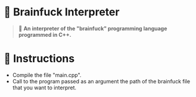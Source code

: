# 🧠 Brainfuck Interpreter
> 📜 **An interpreter of the "brainfuck" programming language programmed in C++.**

# 📖 Instructions
- Compile the file "main.cpp".
- Call to the program passed as an argument the path of the brainfuck file that you want to interpret.
